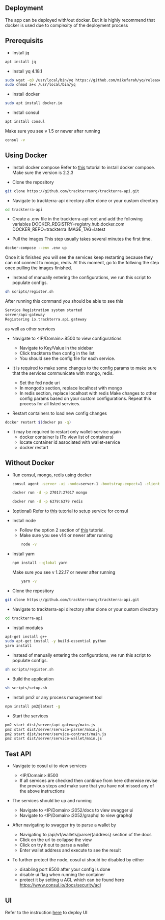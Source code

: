 <h2>  
Deployment
</h2>
<p> 
  The app can be deployed with/out docker. But it is highly recommend that docker is used due to complexity of the deployment process
</p>  
<p align="center"></p> 

## Prerequisits
- Install jq
```bash
apt install jq
```

- Install yq 4.18.1
```bash
sudo wget -qO /usr/local/bin/yq https://github.com/mikefarah/yq/releases/download/v4.18.1/yq_linux_amd64
sudo chmod a+x /usr/local/bin/yq
```

- Install docker
```bash
sudo apt install docker.io
```

- Install consul
```bash
apt install consul
```
Make sure you see v 1.5 or newer after running 
```bash
consul -v
```
## Using Docker

- Install docker compose
Refer to [this](https://www.digitalocean.com/community/tutorials/how-to-install-and-use-docker-compose-on-ubuntu-20-04) tutorial to install docker compose.
Make sure the version is 2.2.3

- Clone the repository
```bash
git clone https://github.com/trackterraorg/trackterra-api.git
```

- Navigate to trackterra-api directory after clone or your custom directory
```bash
cd trackterra-api
```

- Create a .env file in the trackterra-api root and add the following variables
DOCKER_REGISTRY=registry.hub.docker.com
DOCKER_REPO=trackterra
IMAGE_TAG=latest

- Pull the images
This step usually takes several minutes the first time. 
```bash
docker-compose --env .env up
```
Once it is finished you will see the services keep restarting because they can not connect to mongo, redis. At this moment, go to the follwing the step once pulling the images finished.

- Instead of manually entering the configurations, we run this script to populate configs.
```bash
sh scripts/register.sh
```

After running this command you should be able to see this 
```bash
Service Registration system started
server/api-gateway
Registering io.trackterra.api.gateway
```

as well as other services

- Navigate to <IP/Domain>:8500 to view configurations
    - Navigate to Key/Value in the sidebar
    - Click trackterra then config in the list
    - You should see the config file for each service.

- It is required to make some changes to the config params to make sure that the services communicate with mongo, redis.
    - Set the fcd node uri
    - In mongodb section, replace localhost with mongo
    - In redis section, replace localhost with redis
Make changes to other config params based on your custom configurations.
Repeat this process for all listed services.

- Restart containers to load new config changes
```bash
docker restart $(docker ps -q)
```

- It may be required to restart only wallet-service again
    - docker container ls (To view list of containers)
    - locate container id associated with wallet-service
    - docker restart <wallet-service-id>
## Without Docker

- Run consul, mongo, redis using docker
    ```bash
    consul agent -server -ui -node=server-1 -bootstrap-expect=1 -client=0.0.0.0 -bind=67.205.178.222 -data-dir=/var/lib/consul

    docker run -d -p 27017:27017 mongo
    
    docker run -d -p 6379:6379 redis
    ```

- (optional) Refer to [this](https://learn.hashicorp.com/tutorials/consul/deployment-guide#configure-systemd) tutorial to setup service for consul

- Install node
    - Follow the option 2 section of  [this](https://www.digitalocean.com/community/tutorials/how-to-install-node-js-on-ubuntu-20-04) tutorial.
    - Make sure you see v14 or newer after running 
    ```bash
        node -v
    ```

- Install yarn
    ```bash
    npm install --global yarn
    ```
    Make sure you see v 1.22.17 or newer after running 
    ```bash
        yarn -v
    ```

- Clone the repository
```bash
git clone https://github.com/trackterraorg/trackterra-api.git
```

- Navigate to trackterra-api directory after clone or your custom directory
```bash
cd trackterra-api
```

- Install modules 
```bash
apt-get install g++
sudo apt-get install -y build-essential python
yarn install
```

- Instead of manually entering the configurations, we run this script to populate configs.
```bash
sh scripts/register.sh
```

- Build the application
```bash
sh scripts/setup.sh
```

- Install pm2 or any process management tool
```bash
npm install pm2@latest -g
```

- Start the services
```bash
pm2 start dist/server/api-gateway/main.js
pm2 start dist/server/service-parser/main.js
pm2 start dist/server/service-contract/main.js
pm2 start dist/server/service-wallet/main.js
```

## Test API
- Navigate to cosul ui to view services
    - <IP/Domain>:8500
    - If all services are checked then continue from here otherwise revise the previous steps and make sure that you have not missed any of the above instructions

- The services should be up and running
    - Navigate to <IP/Domain>:2052/docs to view swagger ui
    - Navigate to <IP/Domain>:2052/graphql to view graphql

- After navigating to swagger try to parse a wallet by
    - Navigating to /api/v1/wallets/parse/{address} section of the docs
    - Click on the url to collapse the view
    - Click on try it out to parse a wallet
    - Enter wallet address and execute to see the result

- To further protect the node, cosul ui should be disabled by either
    - disabling port 8500 after your config is done
    - disable ui flag when running the container
    - protect it by setting u ACL which can be found here 
    https://www.consul.io/docs/security/acl

## UI
Refer to the instruction [here](https://github.com/trackterraorg/trackterra-ui/blob/main/README.md) to deploy UI